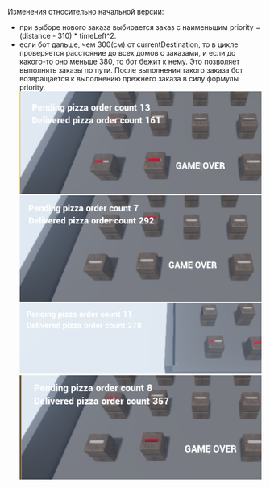 
Изменения относительно начальной версии:
- при выборе нового заказа выбирается заказ с наименьшим priority = (distance - 310) * timeLeft^2.
- если бот дальше, чем 300(см) от currentDestination, то в цикле проверяется расстояние до всех домов с заказами, и если до какого-то оно меньше 380, то бот бежит к нему. Это позволяет выполнять заказы по пути. После выполнения такого заказа бот возвращается к выполнению прежнего заказа в силу формулы priority.
![](https://github.com/vary10/HSE_AI_Labs/blob/master/Screen%20Shot%202016-10-04%20at%2012.39.13.png)
![](https://github.com/vary10/HSE_AI_Labs/blob/master/Screen%20Shot%202016-10-04%20at%2013.10.46.png)
![](https://github.com/vary10/HSE_AI_Labs/blob/master/Screen%20Shot%202016-10-04%20at%2013.24.57.png)
![](https://github.com/vary10/HSE_AI_Labs/blob/master/Screen%20Shot%202016-10-04%20at%2014.49.35.png)
